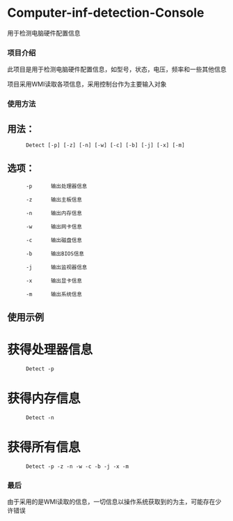 # Computer-inf-detection-Console
用于检测电脑硬件配置信息

### 项目介绍

此项目是用于检测电脑硬件配置信息，如型号，状态，电压，频率和一些其他信息

项目采用WMI读取各项信息，采用控制台作为主要输入对象

### 使用方法

## 用法：    

          Detect [-p] [-z] [-n] [-w] [-c] [-b] [-j] [-x] [-m]



## 选项：    

          -p      输出处理器信息

          -z      输出主板信息
          
          -n      输出内存信息
          
          -w      输出网卡信息
          
          -c      输出磁盘信息
          
          -b      输出BIOS信息
          
          -j      输出监视器信息
          
          -x      输出显卡信息
          
          -m      输出系统信息
          
## 使用示例

# 获得处理器信息

          Detect -p
          
# 获得内存信息

          Detect -n
          
# 获得所有信息

          Detect -p -z -n -w -c -b -j -x -m
          
### 最后

由于采用的是WMI读取的信息，一切信息以操作系统获取到的为主，可能存在少许错误

          
          
